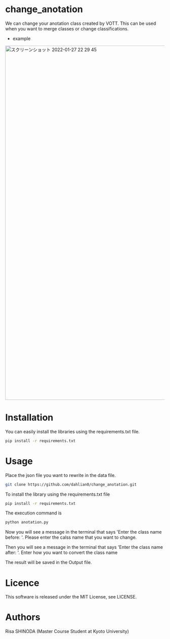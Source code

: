 # change_anotation
We can change your anotation class created by VOTT.
This can be used when you want to merge classes or change classifications.
- example
<img width="1119" alt="スクリーンショット 2022-01-27 22 29 45" src="https://user-images.githubusercontent.com/48791086/151368775-d6b13f4e-8cb0-4612-9e02-9d09f27d84bd.png">

# Installation
You can easily install the libraries using the requirements.txt file.
```bash
pip install -r requirements.txt
```

# Usage
Place the json file you want to rewrite in the data file.


```bash
git clone https://github.com/dahlian0/change_anotation.git
```
To install the library using the requirements.txt file
```bash
pip install -r requirements.txt
```
The execution command is
```bash
python anotation.py
```
Now you will see a message in the terminal that says 'Enter the class name before: '.
Please enter the calss name that you want to change.

Then you will see a message in the terminal that says 'Enter the class name after: '.
Enter how you want to convert the class name

The result will be saved in the Output file.

# Licence
This software is released under the MIT License, see LICENSE.

# Authors
Risa SHINODA (Master Course Student at Kyoto University)
